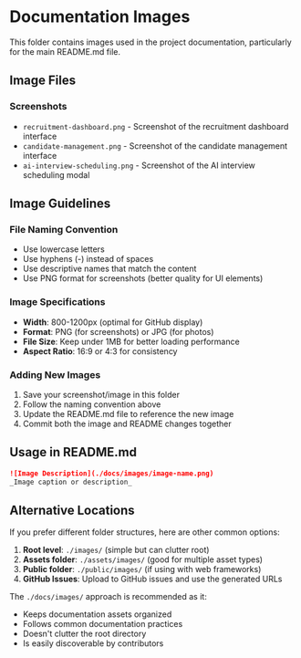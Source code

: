 # Documentation Images

This folder contains images used in the project documentation, particularly for the main README.md file.

## Image Files

### Screenshots

- `recruitment-dashboard.png` - Screenshot of the recruitment dashboard interface
- `candidate-management.png` - Screenshot of the candidate management interface
- `ai-interview-scheduling.png` - Screenshot of the AI interview scheduling modal

## Image Guidelines

### File Naming Convention

- Use lowercase letters
- Use hyphens (-) instead of spaces
- Use descriptive names that match the content
- Use PNG format for screenshots (better quality for UI elements)

### Image Specifications

- **Width**: 800-1200px (optimal for GitHub display)
- **Format**: PNG (for screenshots) or JPG (for photos)
- **File Size**: Keep under 1MB for better loading performance
- **Aspect Ratio**: 16:9 or 4:3 for consistency

### Adding New Images

1. Save your screenshot/image in this folder
2. Follow the naming convention above
3. Update the README.md file to reference the new image
4. Commit both the image and README changes together

## Usage in README.md

```markdown
![Image Description](./docs/images/image-name.png)
_Image caption or description_
```

## Alternative Locations

If you prefer different folder structures, here are other common options:

1. **Root level**: `./images/` (simple but can clutter root)
2. **Assets folder**: `./assets/images/` (good for multiple asset types)
3. **Public folder**: `./public/images/` (if using with web frameworks)
4. **GitHub Issues**: Upload to GitHub issues and use the generated URLs

The `./docs/images/` approach is recommended as it:

- Keeps documentation assets organized
- Follows common documentation practices
- Doesn't clutter the root directory
- Is easily discoverable by contributors

